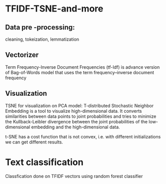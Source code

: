 # TFIDF-TSNE-and-more


## Data pre -processing: 
cleaning, tokeization, lemmatization


## Vectorizer
Term Frequency-Inverse Document Frequencies (tf-Idf) is advance version of Bag-of-Words model that uses the term frequency–inverse document frequency


## Visualization
TSNE for visualization on PCA model: T-distributed Stochastic Neighbor Embedding is a tool to visualize high-dimensional data. 
It converts similarities between data points to joint probabilities and tries to minimize the Kullback-Leibler divergence between the joint probabilities of the low-dimensional embedding and the high-dimensional data.

t-SNE has a cost function that is not convex, i.e. with different initializations we can get different results.

# Text classification 
Classfication done on TFIDF vectors using random forest classifier
